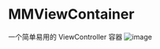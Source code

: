 # MMViewContainer
一个简单易用的 ViewController 容器
![image](https://github.com/moyazi/MMViewContainer/Demo/Demo/demo-screensho1t.jpg)

